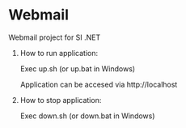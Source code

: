 # Webmail
Webmail project for SI .NET

1. How to run application:

   Exec up.sh (or up.bat in Windows)

   Application can be accesed via http://localhost

2. How to stop application:

   Exec down.sh (or down.bat in Windows)
   